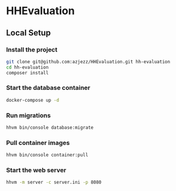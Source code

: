 # HHEvaluation

## Local Setup

### Install the project

```sh
git clone git@github.com:azjezz/HHEvaluation.git hh-evaluation
cd hh-evaluation
composer install
```

### Start the database container

```sh
docker-compose up -d
```

### Run migrations

```sh
hhvm bin/console database:migrate
```

### Pull container images

```sh
hhvm bin/console container:pull
```

### Start the web server

```sh
hhvm -m server -c server.ini -p 8080
```

